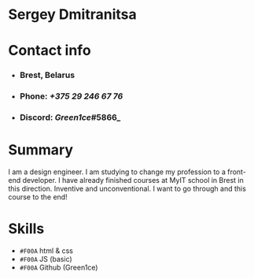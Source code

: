 # Sergey Dmitranitsa

# Contact info

* ### Brest, Belarus
* ### Phone: _+375 29 246 67 76_
* ### Discord: _Green1ce_#5866_

# Summary

I am a design engineer. I am studying to change my profession to a front-end developer. I have already finished courses at MyIT school in Brest in this direction. Inventive and unconventional. I want to go through and this course to the end!

# Skills

* `#F00A` html & css
* `#F00A` JS (basic)
* `#F00A` Github (Green1ce)